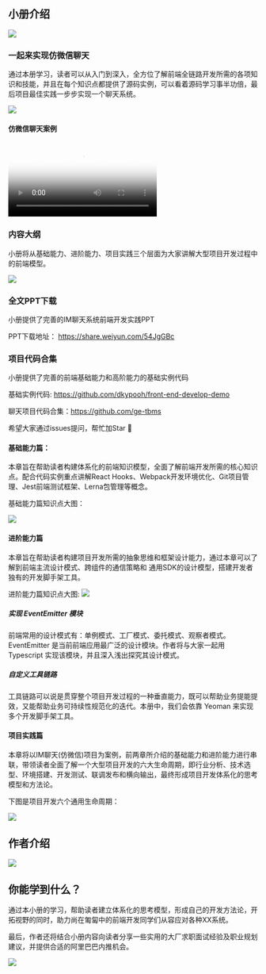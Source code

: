 ## 小册介绍

![](https://user-gold-cdn.xitu.io/2019/5/28/16afa1fcc4da6a40?w=3248&h=1246&f=png&s=595966)

### 一起来实现仿微信聊天
通过本册学习，读者可以从入门到深入，全方位了解前端全链路开发所需的各项知识和技能，并且在每个知识点都提供了源码实例，可以看着源码学习事半功倍，最后项目最佳实践一步步实现一个聊天系统。

![](https://user-gold-cdn.xitu.io/2019/3/11/16968712ebc59189?w=1870&h=1037&f=png&s=30629)

#### 仿微信聊天案例
<video src="https://user-gold-cdn.xitu.io/2019/3/11/169686f66c4ee271" preload="auto" poster="https://img.alicdn.com/tfs/TB1.E8zLxTpK1RjSZR0XXbEwXXa-686-570.png" controls=""></video>


### 内容大纲 
小册将从基础能力、进阶能力、项目实践三个层面为大家讲解大型项目开发过程中的前端模型。

![](https://user-gold-cdn.xitu.io/2019/2/15/168f01a09775564b?w=1874&h=1098&f=png&s=231078)

### 全文PPT下载

小册提供了完善的IM聊天系统前端开发实践PPT

PPT下载地址：
https://share.weiyun.com/54JgGBc

### 项目代码合集
小册提供了完善的前端基础能力和高阶能力的基础实例代码

基础实例代码: https://github.com/dkypooh/front-end-develop-demo

聊天项目代码合集：https://github.com/ge-tbms

希望大家通过issues提问，帮忙加Star 🙏


#### 基础能力篇：

本章旨在帮助读者构建体系化的前端知识模型，全面了解前端开发所需的核心知识点。配合代码实例重点讲解React Hooks、Webpack开发环境优化、Git项目管理、Jest前端测试框架、Lerna包管理等概念。

基础能力篇知识点大图：

![](https://user-gold-cdn.xitu.io/2019/2/15/168ef583ac76baef?w=1763&h=626&f=png&s=102917)

#### 进阶能力篇
本章旨在帮助读者构建项目开发所需的抽象思维和框架设计能力，通过本章可以了解到前端主流设计模式、跨组件的通信策略和
通用SDK的设计模型，搭建开发者独有的开发脚手架工具。


进阶能力篇知识点大图:
![](https://user-gold-cdn.xitu.io/2019/2/15/168effd661702f7a?w=1930&h=815&f=png&s=137276)

##### 实现 EventEmitter 模块
前端常用的设计模式有：单例模式、工厂模式、委托模式、观察者模式。EventEmitter 是当前前端应用最广泛的设计模块。作者将与大家一起用 Typescript 实现该模块，并且深入浅出探究其设计模式。


##### 自定义工具链路
工具链路可以说是贯穿整个项目开发过程的一种垂直能力，既可以帮助业务提能提效，又能帮助业务可持续性规范化的迭代。本册中，我们会依靠 Yeoman 来实现多个开发脚手架工具。


#### 项目实践篇

本章将以IM聊天(仿微信)项目为案例，前两章所介绍的基础能力和进阶能力进行串联，带领读者全面了解一个大型项目开发的六大生命周期，即行业分析、技术选型、环境搭建、开发测试、联调发布和横向输出，最终形成项目开发体系化的思考模型和方法论。

下图是项目开发六个通用生命周期：

![](https://user-gold-cdn.xitu.io/2019/2/14/168eba75c8132ba3?w=2414&h=899&f=png&s=120804)

## 作者介绍

![](https://user-gold-cdn.xitu.io/2019/5/28/16afa2293e0cb366?w=2100&h=660&f=png&s=1240025)


## 你能学到什么？

通过本小册的学习，帮助读者建立体系化的思考模型，形成自己的开发方法论，开拓视野的同时，助力尚在匍匐中的前端开发同学们从容应对各种XX系统。

最后，作者还将结合小册内容向读者分享一些实用的大厂求职面试经验及职业规划建议，并提供合适的阿里巴巴内推机会。



![](https://user-gold-cdn.xitu.io/2019/5/26/16af4721447468fe?w=1421&h=859&f=png&s=17171)